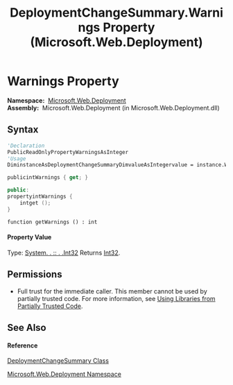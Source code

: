 ﻿---
title: DeploymentChangeSummary.Warnings Property  (Microsoft.Web.Deployment)
TOCTitle: Warnings Property
ms:assetid: P:Microsoft.Web.Deployment.DeploymentChangeSummary.Warnings
ms:mtpsurl: https://msdn.microsoft.com/en-us/library/microsoft.web.deployment.deploymentchangesummary.warnings(v=VS.90)
ms:contentKeyID: 22753934
ms.date: 05/02/2012
mtps_version: v=VS.90
f1_keywords:
- Microsoft.Web.Deployment.DeploymentChangeSummary.Warnings
- Microsoft.Web.Deployment.DeploymentChangeSummary.get_Warnings
dev_langs:
- CSharp
- JScript
- VB
- c++
api_location:
- Microsoft.Web.Deployment.dll
api_name:
- Microsoft.Web.Deployment.DeploymentChangeSummary.get_Warnings
- Microsoft.Web.Deployment.DeploymentChangeSummary.Warnings
api_type:
- Managed
topic_type:
- apiref
- kbSyntax
product_family_name: VS
ROBOTS: INDEX,FOLLOW
---

# Warnings Property

**Namespace:**  [Microsoft.Web.Deployment](microsoft-web-deployment-namespace.md)  
**Assembly:**  Microsoft.Web.Deployment (in Microsoft.Web.Deployment.dll)

## Syntax

``` vb
'Declaration
PublicReadOnlyPropertyWarningsAsInteger
'Usage
DiminstanceAsDeploymentChangeSummaryDimvalueAsIntegervalue = instance.Warnings
```

``` csharp
publicintWarnings { get; }
```

``` c++
public:
propertyintWarnings {
    intget ();
}
```

``` jscript
function getWarnings () : int
```

#### Property Value

Type: [System. . :: . .Int32](https://msdn.microsoft.com/en-us/library/td2s409d\(v=vs.90\))  
Returns [Int32](https://msdn.microsoft.com/en-us/library/td2s409d\(v=vs.90\)).  

## Permissions

  - Full trust for the immediate caller. This member cannot be used by partially trusted code. For more information, see [Using Libraries from Partially Trusted Code](https://msdn.microsoft.com/en-us/library/8skskf63\(v=vs.90\)).

## See Also

#### Reference

[DeploymentChangeSummary Class](deploymentchangesummary-class-microsoft-web-deployment.md)

[Microsoft.Web.Deployment Namespace](microsoft-web-deployment-namespace.md)

